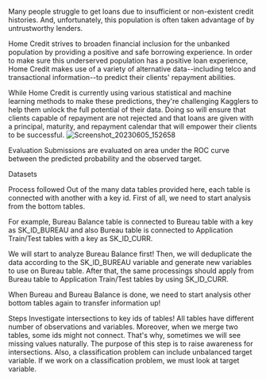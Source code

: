 Many people struggle to get loans due to insufficient or non-existent credit histories. And, unfortunately, this population is often taken advantage of by untrustworthy lenders.

Home Credit strives to broaden financial inclusion for the unbanked population by providing a positive and safe borrowing experience. In order to make sure this underserved population has a positive loan experience, Home Credit makes use of a variety of alternative data--including telco and transactional information--to predict their clients' repayment abilities.

While Home Credit is currently using various statistical and machine learning methods to make these predictions, they're challenging Kagglers to help them unlock the full potential of their data. Doing so will ensure that clients capable of repayment are not rejected and that loans are given with a principal, maturity, and repayment calendar that will empower their clients to be successful.
![Screenshot_20230605_152658](https://github.com/pranavteja/DS_Projects/assets/45447693/8cb2146f-d867-4457-bacb-d429ead2da4b)

Evaluation
Submissions are evaluated on area under the ROC curve between the predicted probability and the observed target.

Datasets

Process followed
Out of the many data tables provided here, each table is connected with another with a key id. First of all, we need to start analysis from the bottom tables.

For example, Bureau Balance table is connected to Bureau table with a key as SK_ID_BUREAU and also Bureau table is connected to Application Train/Test tables with a key as SK_ID_CURR.

We will start to analyze Bureau Balance first! Then, we will deduplicate the data according to the SK_ID_BUREAU variable and generate new variables to use on Bureau table. After that, the same processings should apply from Bureau table to Application Train/Test tables by using SK_ID_CURR.

When Bureau and Bureau Balance is done, we need to start analysis other bottom tables again to transfer information up!

Steps
Investigate intersections to key ids of tables!
All tables have different number of observations and variables. Moreover, when we merge two tables, some ids might not connect. That's why, sometimes we will see missing values naturally. The purpose of this step is to raise awareness for intersections. Also, a classification problem can include unbalanced target variable. If we work on a classification problem, we must look at target variable.
